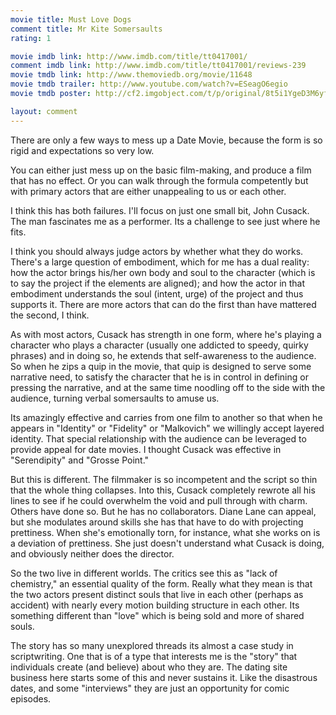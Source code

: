 ```yaml
---
movie title: Must Love Dogs
comment title: Mr Kite Somersaults
rating: 1

movie imdb link: http://www.imdb.com/title/tt0417001/
comment imdb link: http://www.imdb.com/title/tt0417001/reviews-239
movie tmdb link: http://www.themoviedb.org/movie/11648
movie tmdb trailer: http://www.youtube.com/watch?v=ESeagO6egio
movie tmdb poster: http://cf2.imgobject.com/t/p/original/8t5i1YgeD3M6yf890iqHmhELnsJ.jpg

layout: comment
---
```


There are only a few ways to mess up a Date Movie, because the form is so rigid and expectations so very low.

You can either just mess up on the basic film-making, and produce a film that has no effect. Or you can walk through the formula competently but with primary actors that are either unappealing to us or each other.

I think this has both failures. I'll focus on just one small bit, John Cusack. The man fascinates me as a performer. Its a challenge to see just where he fits. 

I think you should always judge actors by whether what they do works. There's a large question of embodiment, which for me has a dual reality: how the actor brings his/her own body and soul to the character (which is to say the project if the elements are aligned); and how the actor in that embodiment understands the soul (intent, urge) of the project and thus supports it. There are more actors that can do the first than have mattered the second, I think.

As with most actors, Cusack has strength in one form, where he's playing a character who plays a character (usually one addicted to speedy, quirky phrases) and in doing so, he extends that self-awareness to the audience. So when he zips a quip in the movie, that quip is designed to serve some narrative need, to satisfy the character that he is in control in defining or pressing the narrative, and at the same time noodling off to the side with the audience, turning verbal somersaults to amuse us. 

Its amazingly effective and carries from one film to another so that when he appears in "Identity" or "Fidelity" or "Malkovich" we willingly accept layered identity. That special relationship with the audience can be leveraged to provide appeal for date movies. I thought Cusack was effective in "Serendipity" and "Grosse Point."

But this is different. The filmmaker is so incompetent and the script so thin that the whole thing collapses. Into this, Cusack completely rewrote all his lines to see if he could overwhelm the void and pull through with charm. Others have done so. But he has no collaborators. Diane Lane can appeal, but she modulates around skills she has that have to do with projecting prettiness. When she's emotionally torn, for instance, what she works on is a deviation of prettiness. She just doesn't understand what Cusack is doing, and obviously neither does the director.

So the two live in different worlds. The critics see this as "lack of chemistry," an essential quality of the form. Really what they mean is that the two actors present distinct souls that live in each other (perhaps as accident) with nearly every motion building structure in each other. Its something different than "love" which is being sold and more of shared souls. 

The story has so many unexplored threads its almost a case study in scriptwriting. One that is of a type that interests me is the "story" that individuals create (and believe) about who they are. The dating site business here starts some of this and never sustains it. Like the disastrous dates, and some "interviews" they are just an opportunity for comic episodes.